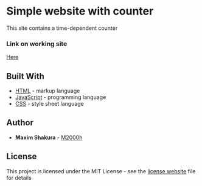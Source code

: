 # Simple website with counter

This site contains a time-dependent counter

### Link on working site

[Here](https://shakura.dev/USAdebt)

## Built With

* [HTML](https://w3c.github.io/html/) - markup language
* [JavaScript](https://www.javascript.com/) - programming language
* [CSS](https://www.w3.org/Style/CSS/) - style sheet language

## Author

* **Maxim Shakura** - [M2000h](https://github.com/M2000h)

## License

This project is licensed under the MIT License - see the [license website](https://opensource.org/licenses/MIT) file for details
